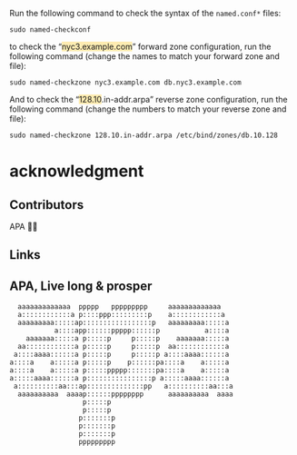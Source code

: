 Run the following command to check the syntax of the `named.conf*` files:

```
sudo named-checkconf
```

to check the “<mark data-color="rgba(255, 192, 1, 0.3)" style="background-color: rgba(255, 192, 1, 0.3); color: inherit">nyc3.example.com</mark>” forward zone configuration, run the following command (change the names to match your forward zone and file):

```
sudo named-checkzone nyc3.example.com db.nyc3.example.com
```

And to check the “<mark data-color="rgba(255, 192, 1, 0.3)" style="background-color: rgba(255, 192, 1, 0.3); color: inherit">128.10</mark>.in-addr.arpa” reverse zone configuration, run the following command (change the numbers to match your reverse zone and file):

```
sudo named-checkzone 128.10.in-addr.arpa /etc/bind/zones/db.10.128
```


# acknowledgment
## Contributors

APA 🖖🏻

## Links


## APA, Live long & prosper
```
  aaaaaaaaaaaaa  ppppp   ppppppppp     aaaaaaaaaaaaa
  a::::::::::::a p::::ppp:::::::::p    a::::::::::::a
  aaaaaaaaa:::::ap:::::::::::::::::p   aaaaaaaaa:::::a
           a::::app::::::ppppp::::::p           a::::a
    aaaaaaa:::::a p:::::p     p:::::p    aaaaaaa:::::a
  aa::::::::::::a p:::::p     p:::::p  aa::::::::::::a
 a::::aaaa::::::a p:::::p     p:::::p a::::aaaa::::::a
a::::a    a:::::a p:::::p    p::::::pa::::a    a:::::a
a::::a    a:::::a p:::::ppppp:::::::pa::::a    a:::::a
a:::::aaaa::::::a p::::::::::::::::p a:::::aaaa::::::a
 a::::::::::aa:::ap::::::::::::::pp   a::::::::::aa:::a
  aaaaaaaaaa  aaaap::::::pppppppp      aaaaaaaaaa  aaaa
                  p:::::p
                  p:::::p
                 p:::::::p
                 p:::::::p
                 p:::::::p
                 ppppppppp
```